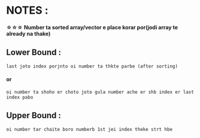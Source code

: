 # NOTES :
#### ☆☆☆ Number ta sorted array/vector e place korar por(jodi array te already na thake) 
## Lower Bound :
    last joto index porjnto oi number ta thkte parbe (after sorting)
    
  #### or
                              
    oi number ta shoho er choto joto gula number ache er shb index er last index pabo

## Upper Bound :
    oi number tar chaite boro numberb 1st jei index theke strt hbe
